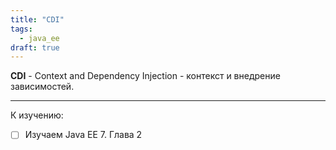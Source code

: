 ```yaml
---
title: "CDI"
tags:
  - java_ee
draft: true
---
```


**CDI** - Context and Dependency Injection - контекст и внедрение зависимостей.

---
К изучению:
- [ ] Изучаем Java EE 7. Глава 2